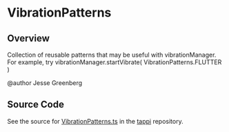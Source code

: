 # VibrationPatterns

## Overview

Collection of reusable patterns that may be useful with vibrationManager. For example, try
vibrationManager.startVibrate( VibrationPatterns.FLUTTER )

@author Jesse Greenberg



## Source Code

See the source for [VibrationPatterns.ts](https://github.com/phetsims/tappi/blob/main/js/VibrationPatterns.ts) in the [tappi](https://github.com/phetsims/tappi) repository.
